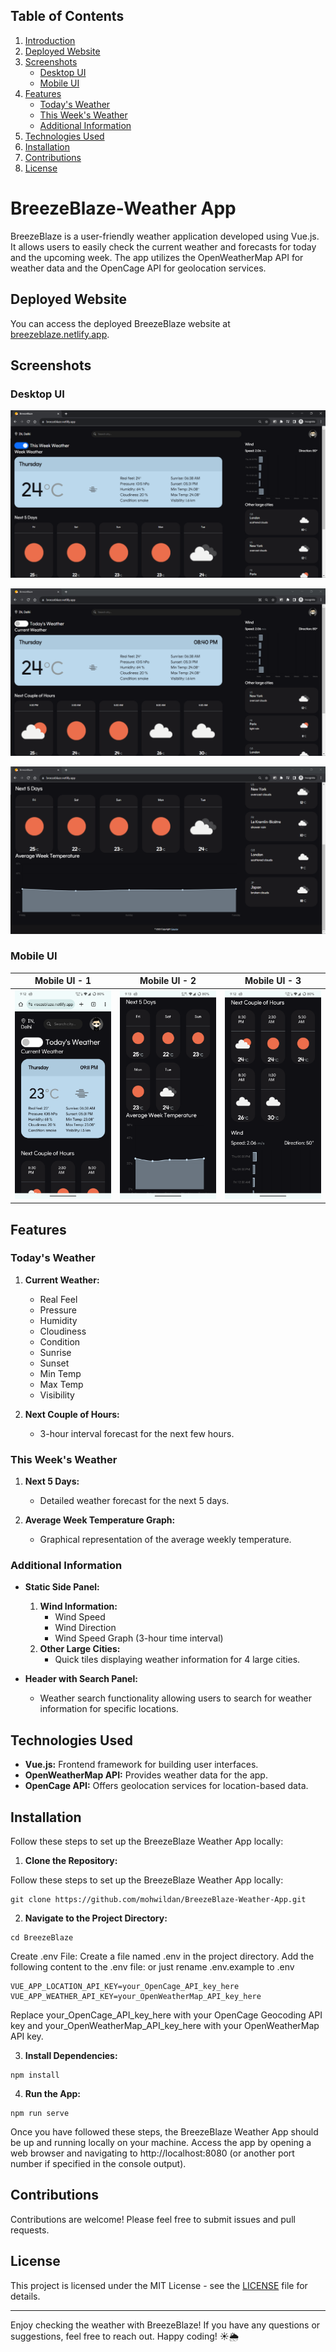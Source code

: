 ## Table of Contents

1. [Introduction](#breezeblaze-weather-app)
2. [Deployed Website](#deployed-website)
3. [Screenshots](#screenshots)
    - [Desktop UI](#desktop-ui)
    - [Mobile UI](#mobile-ui)
4. [Features](#features)
    - [Today's Weather](#todays-weather)
    - [This Week's Weather](#this-weeks-weather)
    - [Additional Information](#additional-information)
5. [Technologies Used](#technologies-used)
6. [Installation](#installation)
7. [Contributions](#contributions)
8. [License](#license)

# BreezeBlaze-Weather App

BreezeBlaze is a user-friendly weather application developed using Vue.js. It allows users to easily check the current weather and forecasts for today and the upcoming week. The app utilizes the OpenWeatherMap API for weather data and the OpenCage API for geolocation services.

## Deployed Website

You can access the deployed BreezeBlaze website at [breezeblaze.netlify.app](https://breezeblaze.netlify.app/).

## Screenshots

### Desktop UI

![Desktop Screenshot 1](visuals/ss/DesktopUI.png)

![Desktop Screenshot 2](visuals/ss/DesktopUI1.png)

![Desktop Screenshot 3](visuals/ss/DesktopUI2.png)

### Mobile UI

| Mobile UI - 1                              | Mobile UI - 2                                   | Mobile UI - 3                                |
|:------------------------------------------:|:-----------------------------------------------:|:--------------------------------------------:|
| ![Mobile Screenshot 1](visuals/ss/MobileUI.png) | ![Mobile Screenshot 2](visuals/ss/MobileUI1.png) | ![Mobile Screenshot 3](visuals/ss/MobileUI2.png)   |

## Features

### Today's Weather
1. **Current Weather:**
   - Real Feel
   - Pressure
   - Humidity
   - Cloudiness
   - Condition
   - Sunrise
   - Sunset
   - Min Temp
   - Max Temp
   - Visibility

2. **Next Couple of Hours:**
   - 3-hour interval forecast for the next few hours.

### This Week's Weather
1. **Next 5 Days:**
   - Detailed weather forecast for the next 5 days.

2. **Average Week Temperature Graph:**
   - Graphical representation of the average weekly temperature.

### Additional Information
- **Static Side Panel:**
  1. **Wind Information:**
     - Wind Speed
     - Wind Direction
     - Wind Speed Graph (3-hour time interval)
  2. **Other Large Cities:**
     - Quick tiles displaying weather information for 4 large cities.

- **Header with Search Panel:**
  - Weather search functionality allowing users to search for weather information for specific locations.

## Technologies Used

- **Vue.js:** Frontend framework for building user interfaces.
- **OpenWeatherMap API:** Provides weather data for the app.
- **OpenCage API:** Offers geolocation services for location-based data.

## Installation

Follow these steps to set up the BreezeBlaze Weather App locally:

1. **Clone the Repository:**

Follow these steps to set up the BreezeBlaze Weather App locally:
```
git clone https://github.com/mohwildan/BreezeBlaze-Weather-App.git
```

2. **Navigate to the Project Directory:**
```
cd BreezeBlaze
```
Create .env File: Create a file named .env in the project directory. Add the following content to the .env file:
or just rename .env.example to .env
```
VUE_APP_LOCATION_API_KEY=your_OpenCage_API_key_here
VUE_APP_WEATHER_API_KEY=your_OpenWeatherMap_API_key_here
```
Replace your_OpenCage_API_key_here with your OpenCage Geocoding API key and your_OpenWeatherMap_API_key_here with your OpenWeatherMap API key.

3. **Install Dependencies:**
```
npm install
```

4. **Run the App:**
```
npm run serve
```
Once you have followed these steps, the BreezeBlaze Weather App should be up and running locally on your machine. Access the app by opening a web browser and navigating to http://localhost:8080 (or another port number if specified in the console output).

## Contributions

Contributions are welcome! Please feel free to submit issues and pull requests.

## License

This project is licensed under the MIT License - see the [LICENSE](LICENSE.txt) file for details.

---

Enjoy checking the weather with BreezeBlaze! If you have any questions or suggestions, feel free to reach out. Happy coding! ☀️🌦️
